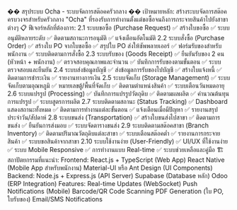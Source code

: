 �� สรุประบบ Ocha - ระบบจัดการสต๊อคครัวกลาง
�� เป้าหมายหลัก:
สร้างระบบจัดการสต๊อคครบวงจรสำหรับครัวกลาง "Ocha" ที่รองรับการทำงานตั้งแต่ขอซื้อจนถึงการกระจายสินค้าไปยังสาขาต่างๆ
📋 ฟีเจอร์หลักที่ต้องการ:
2.1 ระบบขอซื้อ (Purchase Request)
✅ สร้างใบขอซื้อ
✅ ระบบอนุมัติหลายระดับ
✅ ติดตามสถานะการอนุมัติ
✅ แจ้งเตือนอัตโนมัติ
2.2 ระบบสั่งซื้อ (Purchase Order)
✅ สร้างใบ PO จากใบขอซื้อ
✅ สรุปใบ PO ส่งให้ซัพพลายเออร์
✅ ฟอร์มรับของสำหรับพนักงาน
✅ ระบบติดตามการสั่งซื้อ
2.3 ระบบรับของ (Goods Receipt)
✅ ยืนยันรับของ 2 คน (หัวหน้า + พนักงาน)
✅ ตรวจสอบคุณภาพและจำนวน
✅ บันทึกการรับของตามขั้นตอน
✅ ระบบตรวจสอบและยืนยัน
2.4 ระบบส่งข้อมูลบัญชี
✅ ส่งข้อมูลการรับของไปบัญชี
✅ สร้างใบแจ้งหนี้
✅ ติดตามการชำระเงิน
✅ รายงานทางการเงิน
2.5 ระบบจัดเก็บ (Storage Management)
✅ ระบบจัดเก็บตามอุณหภูมิ
✅ หมายเลขตู้/พื้นที่จัดเก็บ
✅ ติดตามตำแหน่งสินค้า
✅ ระบบเตือนวันหมดอายุ
2.6 ระบบแปรรูป (Processing)
✅ บันทึกการแปรรูปวัตถุดิบ
✅ ติดตามผลผลิต
✅ คำนวณต้นทุนการแปรรูป
✅ ระบบสูตรการผลิต
2.7 ระบบติดตามสถานะ (Status Tracking)
✅ Dashboard แสดงสถานะทั้งหมด
✅ ติดตามการทำงานแต่ละขั้นตอน
✅ แจ้งเตือนเมื่อมีปัญหา
✅ รายงานสรุปประจำวัน/สัปดาห์
2.8 ระบบขนส่ง (Transportation)
✅ สร้างใบขนส่งไปสาขา
✅ ติดตามการขนส่ง
✅ ยืนยันการส่งมอบ
✅ ระบบจัดตารางขนส่ง
2.9 ระบบติดตามสต๊อคสาขา (Branch Inventory)
✅ ติดตามปริมาณวัตถุดิบแต่ละสาขา
✅ ระบบเตือนสต๊อคต่ำ
✅ รายงานการกระจายสินค้า
✅ ระบบขอสินค้าจากสาขา
2.10 ระบบใช้งานง่าย (User-Friendly)
✅ UI/UX ที่ใช้งานง่าย
✅ ระบบ Mobile Responsive
✅ การทำงานแบบ Real-time
✅ ระบบช่วยเหลือและคู่มือ
🏗️ สถาปัตยกรรมที่แนะนำ:
Frontend:
React.js + TypeScript (Web App)
React Native (Mobile App สำหรับพนักงาน)
Material-UI หรือ Ant Design (UI Components)
Backend:
Node.js + Express.js (API Server)
Supabase (Database หลัก)
Odoo (ERP Integration)
Features:
Real-time Updates (WebSocket)
Push Notifications (Mobile)
Barcode/QR Code Scanning
PDF Generation (ใบ PO, ใบรับของ)
Email/SMS Notifications